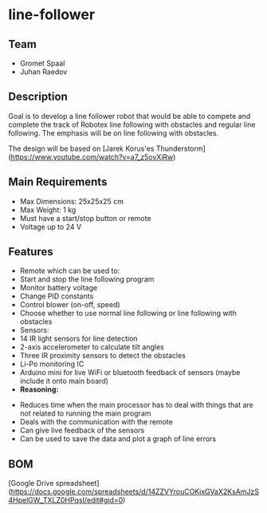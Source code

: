 # line-follower

## Team

* Gromet Spaal
* Juhan Raedov

## Description

Goal is to develop a line follower robot that would be able to compete and
complete the track of Robotex line following with obstacles and regular line
following. The emphasis will be on line following with obstacles. 

The design will be based on [Jarek Korus'es Thunderstorm] (https://www.youtube.com/watch?v=a7_z5ovXjRw)

## Main Requirements

* Max Dimensions:  25x25x25 cm
* Max Weight: 1 kg
* Must have a start/stop button or remote
* Voltage up to 24 V

## Features

* Remote which can be used to:
 * Start and stop the line following program
 * Monitor battery voltage
 * Change PID constants
 * Control blower (on-off, speed)
 * Choose whether to use normal line following or line following with obstacles
* Sensors:
 * 14 IR light sensors for line detection
 * 2-axis accelerometer to calculate tilt angles
 * Three IR proximity sensors to detect the obstacles
 * Li-Po monitoring IC
* Arduino mini for live WiFi or bluetooth feedback of sensors (maybe include it onto main board)
 * **Reasoning:**
  - Reduces time when the main processor has to deal with things that are not related to running the main program
  - Deals with the communication with the remote
  - Can give live feedback of the sensors
   - Can be used to save the data and plot a graph of line errors

## BOM
[Google Drive spreadsheet] (https://docs.google.com/spreadsheets/d/14ZZVYrouCOKjxGVaX2KsAmJzS4HpelGW_TXLZ0HPqsI/edit#gid=0)

